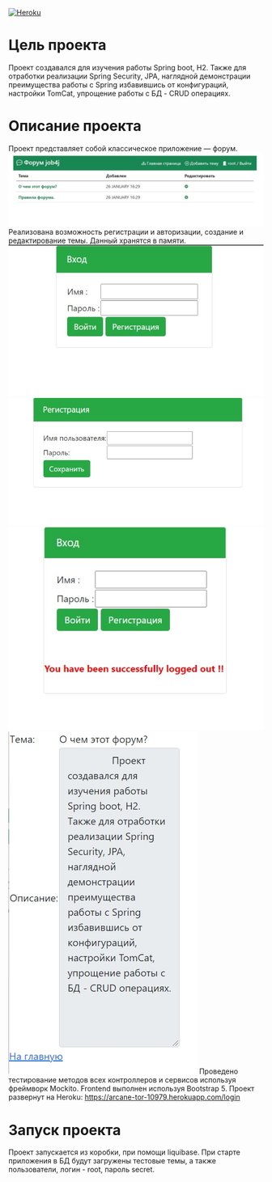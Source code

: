 [![Heroku](https://img.shields.io/badge/Heroku-430098?style=flat&logo=Heroku&logoColor=white)](https://arcane-tor-10979.herokuapp.com/login)

# Цель проекта
Проект создавался для изучения работы Spring boot, H2.
 Также для отработки реализации Spring Security, JPA, наглядной демонстрации 
 преимущества работы с Spring избавившись от конфигураций, настройки TomCat,
  упрощение работы с БД - CRUD операциях.
# Описание проекта
Проект представляет собой классическое приложение — форум.
![ScreenShot](images/4.jpg)
Реализована возможность регистрации и авторизации, создание и редактирование темы. Данный хранятся в памяти.
![ScreenShot](images/1.jpg)
![ScreenShot](images/3.jpg)
![ScreenShot](images/6.jpg)
![ScreenShot](images/5.jpg)
Проведено тестирование методов всех контроллеров и сервисов используя фреймворк Mockito.
Frontend выполнен используя Bootstrap 5.
Проект развернут на Heroku:
https://arcane-tor-10979.herokuapp.com/login
# Запуск проекта
Проект запускается из коробки, при помощи liquibase. 
При старте приложения в БД будут загружены тестовые темы, а также пользователи, 
логин - root, пароль secret.

